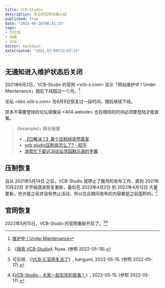 ```yaml
---
title: VCB-Studio
description: 专业的压制动画小组
published: true
date: "2022-06-16T08:41:33"
tags:
- 汉化组
- 动画
- 论坛
editor: markdown
dateCreated: "2021-07-09T23:07:32"
---
```


## 无通知进入维护状态后关闭

2021年6月2日，VCB-Studio 的官网 <vcb-s.com> 显示「网站维护中 / Under Maintenance」随后下线超过一个月。[^Under]

[^Under]: [维护中 / Under Maintenance](https://web.archive.org/web/20210602072025/https://vcb-s.com/)

论坛 <bbs.vcb-s.com> 在6月9日恢复过一段时间，随后继续下线。

原本不需要登陆的论坛镜像站 <404.website> 也在相同的时间必须要登陆才能查看。

> [!example]+ 相关链接
>
> +   [【已解决？】某个压制组突然蒸发](https://web.archive.org/web/20210618051002/https://bangumi.tv/group/topic/363149)
> +   [vcb studio压制组怎么了? - 知乎](https://web.archive.org/web/20210709142916/https://www.zhihu.com/question/464011062)
> +   [求帮忙下载VCB论坛学园默示录的字幕](https://web.archive.org/web/20210604032255/https://bangumi.tv/group/topic/363144)

## 压制恢复

自从 2021年5月14日 之后，VCB-Studio 就停止了数月的发布工作，直到 2021年10月22日 才开始逐渐恢复更新，最后在 2022年4月2日 到 2022年4月12日 大量更新，也许是之前并没有停止活动，所以在此期间发布的内容都是之前囤积的。[^nytu]

[^nytu]: 《[搜索 VCB-Studio](http://archiveiya74codqgiixo33q62qlrqtkgmcitqx5u2oeqnmn5bpcbiyd.onion/WuKoF "https://nyaa.si/?f=0&c=0_0&q=VCB-Studio")》, Nyaa. (参照 2022-05-18).

## 官网恢复

2022年5月15日，VCB-Studio 的官网重新开启了。[^972][^vcb_hp]

[^972]: 可乐呀, 《[VCB-S 官网复活了](https://web.archive.org/web/20220515200729/https://bangumi.tv/group/topic/369727)》, bangumi, 2022-05-15. (参照 2022-05-17).

[^vcb_hp]: 《[VCB-Studio - 大家一起实现的故事！](https://web.archive.org/web/20220515100222/https://vcb-s.com/)》, 2022-05-15. (参照 2022-05-17).
